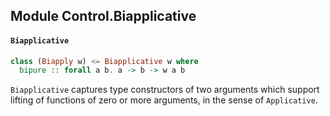 ## Module Control.Biapplicative

#### `Biapplicative`

``` purescript
class (Biapply w) <= Biapplicative w where
  bipure :: forall a b. a -> b -> w a b
```

`Biapplicative` captures type constructors of two arguments which support lifting of
functions of zero or more arguments, in the sense of `Applicative`.


